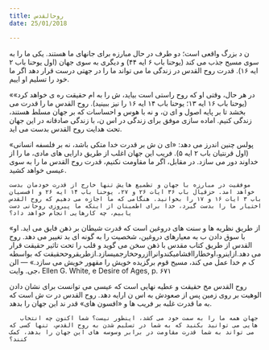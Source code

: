 ```yaml
---
title: روحالقدس
date: 25/01/2018

---
```


ن د بزرگ واقعی است؛ دو طرف در حال مبارزه برای جانهای ما هستند. یکی ما را به سوی مسیح جذب می کند (یوحنا باب ۶ ایه ۴۴) و دیگری به سوی جهان (اول یوحنا باب ۲ ایه ۱۶). قدرت روح القدس در زندگی ما می تواند ما را در جهتی درست قرار دهد اگر ما خود را تسلیم او  اییم.

«در هر حال، وقتی او که روح راستی است بیاید، ش  را به  ام حقیقت ره ی خواهد کرد» (یوحنا باب ۱۶ ایه ۱۳؛ یوحنا باب ۱۴ ایه ۱۶ را نیز ببینید). روح القدس ما را قدرت می بخشد تا بر پایه اصول و ای ن، و نه با هوس و احساسات که بر جهان مسلط هستند، زندگی کنیم. اماده سازی موفق برای زندگی در اس ن، با زندگی صادقانه در این جهان تحت هدایت روح القدس بدست می اید.

پولس چنین اندرز می دهد: «ای ن ش  بر قدرت خدا متکی باشد، نه بر فلسفه انسانی» (اول قرنتیان باب ۲ ایه ۵). فریب این جهان اغلب از طریق دارایی های مادی، ما را از خداوند دور می سازد. در مقابل، اگر ما مقاومت نکنیم، قدرت روح القدس ما را به سوی عیسی خواهد کشید.

`موفقیت در مبارزه با جهان و تطمیع هایش تنها خارج از قدرت خودمان بدست خواهد امد. حزقیال باب ۳۶ ایات ۲۶ و ۲۷، یوحنا باب ١۴ ایه ۲۶ و افسسیان باب ۳ ایات ١۶ و ١۷ را بخوانید. هنگامی که ما اجازه می دهیم که روح القدس اختیار ما را بدست گیرد، خدا برای اطمینان از اینکه ما پیروزی روحانی دست یابیم، چه کارهایی انجام خواهد داد؟`

«از طریق نظریه ها و سنت های دروغین است که قدرت شیطان بر ذهن فایق می اید. او با سوق دادن ب  به معیارهای دروغین، شخصیت را به گونه ای بد تغییر می دهد. روح القدس از طریق کتاب مقدس با ذهن سخن می گوید و قلب را تحت تاثیر حقیقت قرار می دهد.ازاینرو،اوخطاراافشامیکندوانراازروحخارجمیسازد.ازطریقروححقیقت که بواسطه ک م خدا عمل می کند، مسیح قوم برگزیده خویش را مقهور خویش می سازد.» — الن جی. وایت، Ellen G. White,  e Desire of Ages, p. ۶۷١ 

روح القدس مخ  حقیقت و عطیه نهایی است که عیسی می توانست برای نشان دادن الوهیت بر روی زمین پس از صعودش به اس ن ارايه دهد. روح القدس در ت ش است که به ما قدرت غلبه بر فریب ها و «افسون های» قدر ند این جهان را بدهد.

`جهان همه ما را به سمت خود می کشد، اینطور نیست؟ شما اکنون چه انتخاب￼￼￼ هایی می توانید بکنید که به شما در تسلیم شدن به روح القدس، تنها کسی که می تواند به شما قدرت مقاومت در برابر وسوسه های این جهان را بدهد، کمک کنند؟`